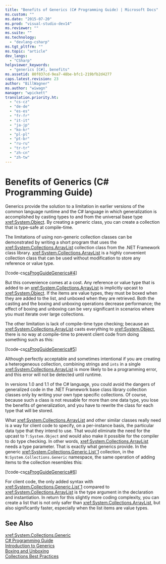 ```yaml
---
title: "Benefits of Generics (C# Programming Guide) | Microsoft Docs"
ms.custom: ""
ms.date: "2015-07-20"
ms.prod: "visual-studio-dev14"
ms.reviewer: ""
ms.suite: ""
ms.technology: 
  - "devlang-csharp"
ms.tgt_pltfrm: ""
ms.topic: "article"
dev_langs: 
  - "CSharp"
helpviewer_keywords: 
  - "generics [C#], benefits"
ms.assetid: 80f037cd-9ea7-48be-bfc1-219bfb2d4277
caps.latest.revision: 23
author: "BillWagner"
ms.author: "wiwagn"
manager: "wpickett"
translation.priority.ht: 
  - "cs-cz"
  - "de-de"
  - "es-es"
  - "fr-fr"
  - "it-it"
  - "ja-jp"
  - "ko-kr"
  - "pl-pl"
  - "pt-br"
  - "ru-ru"
  - "tr-tr"
  - "zh-cn"
  - "zh-tw"
---
```

# Benefits of Generics (C# Programming Guide)
Generics provide the solution to a limitation in earlier versions of the common language runtime and the C# language in which generalization is accomplished by casting types to and from the universal base type <xref:System.Object>. By creating a generic class, you can create a collection that is type-safe at compile-time.  
  
 The limitations of using non-generic collection classes can be demonstrated by writing a short program that uses the <xref:System.Collections.ArrayList> collection class from the .NET Framework class library. <xref:System.Collections.ArrayList> is a highly convenient collection class that can be used without modification to store any reference or value type.  
  
 [!code-cs[csProgGuideGenerics#4](../../../csharp/programming-guide/generics/codesnippet/CSharp/benefits-of-generics_1.cs)]  
  
 But this convenience comes at a cost. Any reference or value type that is added to an <xref:System.Collections.ArrayList> is implicitly upcast to <xref:System.Object>. If the items are value types, they must be boxed when they are added to the list, and unboxed when they are retrieved. Both the casting and the boxing and unboxing operations decrease performance; the effect of boxing and unboxing can be very significant in scenarios where you must iterate over large collections.  
  
 The other limitation is lack of compile-time type checking; because an <xref:System.Collections.ArrayList> casts everything to <xref:System.Object>, there is no way at compile-time to prevent client code from doing something such as this:  
  
 [!code-cs[csProgGuideGenerics#5](../../../csharp/programming-guide/generics/codesnippet/CSharp/benefits-of-generics_2.cs)]  
  
 Although perfectly acceptable and sometimes intentional if you are creating a heterogeneous collection, combining strings and `ints` in a single <xref:System.Collections.ArrayList> is more likely to be a programming error, and this error will not be detected until runtime.  
  
 In versions 1.0 and 1.1 of the C# language, you could avoid the dangers of generalized code in the .NET Framework base class library collection classes only by writing your own type specific collections. Of course, because such a class is not reusable for more than one data type, you lose the benefits of generalization, and you have to rewrite the class for each type that will be stored.  
  
 What <xref:System.Collections.ArrayList> and other similar classes really need is a way for client code to specify, on a per-instance basis, the particular data type that they intend to use. That would eliminate the need for the upcast to `T:System.Object` and would also make it possible for the compiler to do type checking. In other words, <xref:System.Collections.ArrayList> needs a type parameter. That is exactly what generics provide. In the generic <xref:System.Collections.Generic.List`1> collection, in the `N:System.Collections.Generic` namespace, the same operation of adding items to the collection resembles this:  
  
 [!code-cs[csProgGuideGenerics#6](../../../csharp/programming-guide/generics/codesnippet/CSharp/benefits-of-generics_3.cs)]  
  
 For client code, the only added syntax with <xref:System.Collections.Generic.List`1> compared to <xref:System.Collections.ArrayList> is the type argument in the declaration and instantiation. In return for this slightly more coding complexity, you can create a list that is not only safer than <xref:System.Collections.ArrayList>, but also significantly faster, especially when the list items are value types.  
  
## See Also  
 <xref:System.Collections.Generic>   
 [C# Programming Guide](../../../csharp/programming-guide/index.md)   
 [Introduction to Generics](../../../csharp/programming-guide/generics/introduction-to-generics.md)   
 [Boxing and Unboxing](../../../csharp/programming-guide/types/boxing-and-unboxing.md)   
 [Collections Best Practices](http://go.microsoft.com/fwlink/?LinkId=112403)